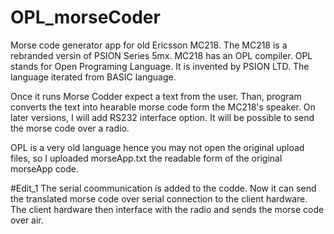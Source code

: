# OPL_morseCoder
Morse code generator app for old Ericsson MC218. The MC218 is a rebranded versin of PSION Series 5mx. MC218 has an OPL compiler. OPL stands for Open Programing Language. It is invented by PSION LTD. The language iterated from BASIC language. 

Once it runs Morse Codder expect a text from the user. Than, program converts the text into hearable morse code form the MC218's speaker. On later versions, I will add RS232 interface option. It will be possible to send the morse code over a radio.

OPL is a very old language hence you may not open the original upload files, so I uploaded morseApp.txt the readable form of the original morseApp code.

#Edit_1
The serial coommunication is added to the codde. Now it can send the translated morse code over serial connection to the client hardware. The client hardware then interface with the radio and sends the morse code over air. 
